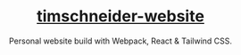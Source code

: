 <h1 align="center"><a href="https://timschneider.xyz">timschneider-website</a></h1>

<p align="center">
  Personal website build with Webpack, React & Tailwind CSS.
</p>

<p align="center">
  <a aria-label="License" href="https://github.com/timschneiderxyz/timschneider-website/blob/main/LICENSE">
    <img alt="" src="https://img.shields.io/badge/license-mit-689d6a?style=for-the-badge&labelColor=000000">
  </a>
</p>
